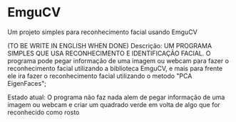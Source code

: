 # EmguCV
Um projeto simples para reconhecimento facial usando EmguCV


(TO BE WRITE IN ENGLISH WHEN DONE) 
Descrição: UM PROGRAMA SIMPLES QUE USA RECONHECIMENTO E IDENTIFICAÇÃO FACIAL. 
O programa pode pegar informação de uma imagem ou webcam para fazer o reconhecimento facial utilizando a biblioteca EmguCV, e mais para frente ele ira fazer o reconhecimento facial utilizando o metodo "PCA EigenFaces";

Estado atual: 
O programa não faz nada alem de pegar informação de uma imagem ou webcam e criar um quadrado verde em volta de algo que for reconhecido como rosto
